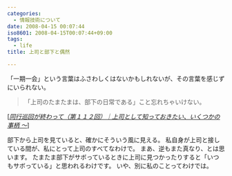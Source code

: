```yaml
---
categories:
  - 情報技術について
date: 2008-04-15 00:07:44
iso8601: 2008-04-15T00:07:44+09:00
tags:
  - life
title: 上司と部下と偶然

---
```


「一期一会」という言葉はふさわしくはないかもしれないが、その言葉を感じずにいられない。

<blockquote cite="http://ameblo.jp/square-one/entry-10085386927.html" title="Source: 同行巡回が終わって（第１１２回）｜上司として知っておきたい、いくつかの事柄 ～; Accessed Date: 4/4/2008" class="blockquote">
「上司のたまたまは、部下の日常である」こと忘れちゃいけない。
</blockquote>
<div class="cite"> [<cite><a href="http://ameblo.jp/square-one/entry-10085386927.html">同行巡回が終わって（第１１２回）｜上司として知っておきたい、いくつかの事柄 ～</a></cite>] </div>

部下から上司を見ていると、確かにそういう風に見える。
私自身が上司と接している間が、私にとって上司のすべてなわけで。
まあ、逆もまた真なり、とは思います。
たまたま部下がサボっているときに上司に見つかったりすると「いつもサボっている」と思われるわけです。
&#133;いや、別に私のことってわけでは&#133;。
